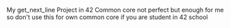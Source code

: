 My get_next_line Project in 42 Common core not perfect but enough for me so don't use this for own common core if you are student in 42 school
